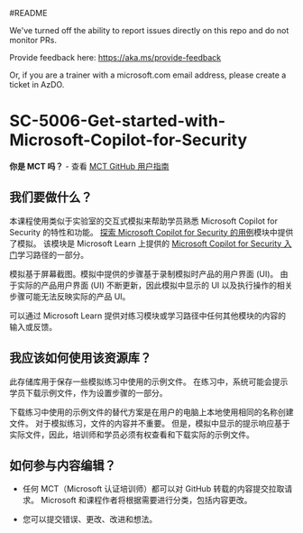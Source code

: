 #README

We've turned off the ability to report issues directly on this repo and do not monitor PRs.

Provide feedback here: https://aka.ms/provide-feedback

Or, if you are a trainer with a microsoft.com email address, please create a ticket in AzDO.

# SC-5006-Get-started-with-Microsoft-Copilot-for-Security

**你是 MCT 吗？** - 查看 [MCT GitHub 用户指南](https://microsoftlearning.github.io/MCT-User-Guide/)

## 我们要做什么？

本课程使用类似于实验室的交互式模拟来帮助学员熟悉 Microsoft Copilot for Security 的特性和功能。  [探索 Microsoft Copilot for Security 的用例](https://learn.microsoft.com/training/modules/security-copilot-exercises/)模块中提供了模拟。 该模块是 Microsoft Learn 上提供的 [Microsoft Copilot for Security 入门](https://learn.microsoft.com/training/paths/security-copilot-and-ai/)学习路径的一部分。

模拟基于屏幕截图。模拟中提供的步骤基于录制模拟时产品的用户界面 (UI)。 由于实际的产品用户界面 (UI) 不断更新，因此模拟中显示的 UI 以及执行操作的相关步骤可能无法反映实际的产品 UI。

可以通过 Microsoft Learn 提供对练习模块或学习路径中任何其他模块的内容的输入或反馈。

## 我应该如何使用该资源库？

此存储库用于保存一些模拟练习中使用的示例文件。 在练习中，系统可能会提示学员下载示例文件，作为设置步骤的一部分。

下载练习中使用的示例文件的替代方案是在用户的电脑上本地使用相同的名称创建文件。 对于模拟练习，文件的内容并不重要。 但是，模拟中显示的提示响应基于实际文件，因此，培训师和学员必须有权查看和下载实际的示例文件。

## 如何参与内容编辑？

- 任何 MCT（Microsoft 认证培训师）都可以对 GitHub 转载的内容提交拉取请求。 Microsoft 和课程作者将根据需要进行分类，包括内容更改。

- 您可以提交错误、更改、改进和想法。 
